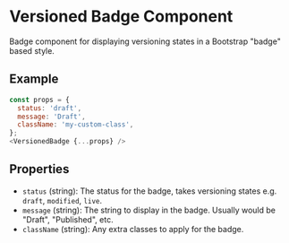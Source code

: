 # Versioned Badge Component

Badge component for displaying versioning states in a Bootstrap "badge" based style.

## Example
```js
const props = {
  status: 'draft',
  message: 'Draft',
  className: 'my-custom-class',
};
<VersionedBadge {...props} />
```

## Properties

 * `status` (string): The status for the badge, takes versioning states e.g. `draft`, `modified`, `live`.
 * `message` (string): The string to display in the badge. Usually would be "Draft", "Published", etc.
 * `className` (string): Any extra classes to apply for the badge.

